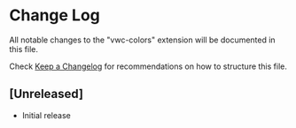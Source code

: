 # Change Log
All notable changes to the "vwc-colors" extension will be documented in this file.

Check [Keep a Changelog](http://keepachangelog.com/) for recommendations on how to structure this file.

## [Unreleased]
- Initial release
